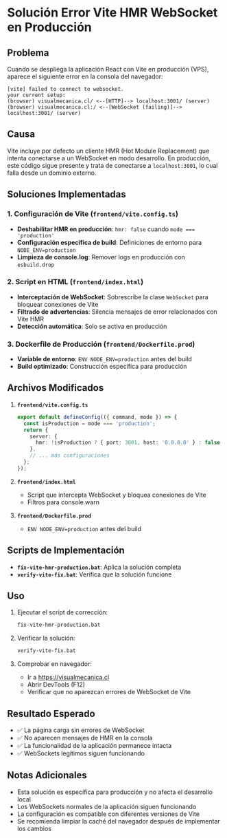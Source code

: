 # Solución Error Vite HMR WebSocket en Producción

## Problema
Cuando se despliega la aplicación React con Vite en producción (VPS), aparece el siguiente error en la consola del navegador:

```
[vite] failed to connect to websocket.
your current setup:
(browser) visualmecanica.cl/ <--[HTTP]--> localhost:3001/ (server)
(browser) visualmecanica.cl:/ <--[WebSocket (failing)]--> localhost:3001/ (server)
```

## Causa
Vite incluye por defecto un cliente HMR (Hot Module Replacement) que intenta conectarse a un WebSocket en modo desarrollo. En producción, este código sigue presente y trata de conectarse a `localhost:3001`, lo cual falla desde un dominio externo.

## Soluciones Implementadas

### 1. Configuración de Vite (`frontend/vite.config.ts`)
- **Deshabilitar HMR en producción**: `hmr: false` cuando `mode === 'production'`
- **Configuración específica de build**: Definiciones de entorno para `NODE_ENV=production`
- **Limpieza de console.log**: Remover logs en producción con `esbuild.drop`

### 2. Script en HTML (`frontend/index.html`)
- **Interceptación de WebSocket**: Sobrescribe la clase `WebSocket` para bloquear conexiones de Vite
- **Filtrado de advertencias**: Silencia mensajes de error relacionados con Vite HMR
- **Detección automática**: Solo se activa en producción

### 3. Dockerfile de Producción (`frontend/Dockerfile.prod`)
- **Variable de entorno**: `ENV NODE_ENV=production` antes del build
- **Build optimizado**: Construcción específica para producción

## Archivos Modificados

1. **`frontend/vite.config.ts`**
   ```typescript
   export default defineConfig(({ command, mode }) => {
     const isProduction = mode === 'production';
     return {
       server: {
         hmr: !isProduction ? { port: 3001, host: '0.0.0.0' } : false
       },
       // ... más configuraciones
     };
   });
   ```

2. **`frontend/index.html`**
   - Script que intercepta WebSocket y bloquea conexiones de Vite
   - Filtros para console.warn

3. **`frontend/Dockerfile.prod`**
   - `ENV NODE_ENV=production` antes del build

## Scripts de Implementación

- **`fix-vite-hmr-production.bat`**: Aplica la solución completa
- **`verify-vite-fix.bat`**: Verifica que la solución funcione

## Uso

1. Ejecutar el script de corrección:
   ```bash
   fix-vite-hmr-production.bat
   ```

2. Verificar la solución:
   ```bash
   verify-vite-fix.bat
   ```

3. Comprobar en navegador:
   - Ir a https://visualmecanica.cl
   - Abrir DevTools (F12)
   - Verificar que no aparezcan errores de WebSocket de Vite

## Resultado Esperado
- ✅ La página carga sin errores de WebSocket
- ✅ No aparecen mensajes de HMR en la consola
- ✅ La funcionalidad de la aplicación permanece intacta
- ✅ WebSockets legítimos siguen funcionando

## Notas Adicionales
- Esta solución es específica para producción y no afecta el desarrollo local
- Los WebSockets normales de la aplicación siguen funcionando
- La configuración es compatible con diferentes versiones de Vite
- Se recomienda limpiar la caché del navegador después de implementar los cambios
